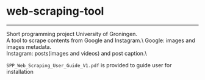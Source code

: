 # web-scraping-tool
---
Short programming project University of Groningen.\
A tool to scrape contents from Google and Instagram.\ 
Google: images and images metadata.\
Instagram: posts(images and videos) and post caption.\

`SPP_Web_Scraping_User_Guide_V1.pdf` is provided to guide user for installation
